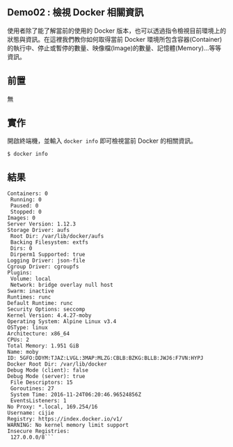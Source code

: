 ## Demo02 : 檢視 Docker 相關資訊
使用者除了能了解當前的使用的 Docker 版本，也可以透過指令檢視目前環境上的狀態與資訊。在這裡我們教你如何取得當前 Docker 環境所包含容器(Container)的執行中、停止或暫停的數量、映像檔(Image)的數量、記憶體(Memory)...等等資訊。

## 前置
無

## 實作
開啟終端機，並輸入 `docker info` 即可檢視當前 Docker 的相關資訊。

```
$ docker info
```

## 結果

```
Containers: 0
 Running: 0
 Paused: 0
 Stopped: 0
Images: 0
Server Version: 1.12.3
Storage Driver: aufs
 Root Dir: /var/lib/docker/aufs
 Backing Filesystem: extfs
 Dirs: 0
 Dirperm1 Supported: true
Logging Driver: json-file
Cgroup Driver: cgroupfs
Plugins:
 Volume: local
 Network: bridge overlay null host
Swarm: inactive
Runtimes: runc
Default Runtime: runc
Security Options: seccomp
Kernel Version: 4.4.27-moby
Operating System: Alpine Linux v3.4
OSType: linux
Architecture: x86_64
CPUs: 2
Total Memory: 1.951 GiB
Name: moby
ID: 5GFO:DDYM:TJAZ:LVGL:3MAP:MLZG:CBLB:BZKG:BLLB:JWJ6:F7VN:HYPJ
Docker Root Dir: /var/lib/docker
Debug Mode (client): false
Debug Mode (server): true
 File Descriptors: 15
 Goroutines: 27
 System Time: 2016-11-24T06:20:46.96524856Z
 EventsListeners: 1
No Proxy: *.local, 169.254/16
Username: cijie
Registry: https://index.docker.io/v1/
WARNING: No kernel memory limit support
Insecure Registries:
 127.0.0.0/8```